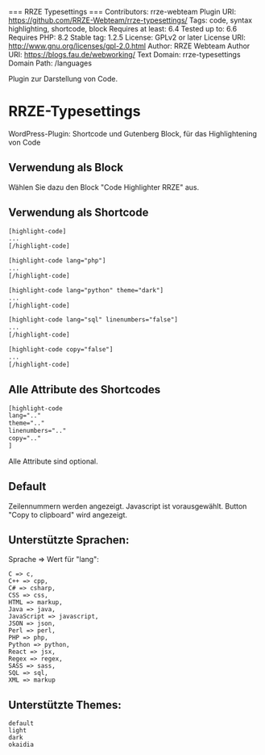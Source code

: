 === RRZE Typesettings ===
Contributors: rrze-webteam
Plugin URI: https://github.com/RRZE-Webteam/rrze-typesettings/
Tags: code, syntax highlighting, shortcode, block
Requires at least: 6.4
Tested up to: 6.6
Requires PHP: 8.2
Stable tag: 1.2.5
License: GPLv2 or later
License URI: http://www.gnu.org/licenses/gpl-2.0.html
Author: RRZE Webteam
Author URI: https://blogs.fau.de/webworking/
Text Domain: rrze-typesettings
Domain Path: /languages

Plugin zur Darstellung von Code.


# RRZE-Typesettings

WordPress-Plugin: Shortcode und Gutenberg Block, für das Highlightening von Code 


## Verwendung als Block

Wählen Sie dazu den Block "Code Highlighter RRZE" aus.


## Verwendung als Shortcode

```html
[highlight-code]
...
[/highlight-code]

[highlight-code lang="php"]
...
[/highlight-code]

[highlight-code lang="python" theme="dark"]
...
[/highlight-code]

[highlight-code lang="sql" linenumbers="false"]
...
[/highlight-code]

[highlight-code copy="false"]
...
[/highlight-code]
```

## Alle Attribute des Shortcodes

```html
[highlight-code 
lang=".."
theme=".."
linenumbers=".."
copy=".."
]
```

Alle Attribute sind optional.

## Default

Zeilennummern werden angezeigt.
Javascript ist vorausgewählt.
Button "Copy to clipboard" wird angezeigt.

## Unterstützte Sprachen:

Sprache => Wert für "lang":

```
C => c,
C++ => cpp,
C# => csharp,
CSS => css,
HTML => markup,
Java => java,
JavaScript => javascript,
JSON => json,
Perl => perl,
PHP => php,
Python => python,
React => jsx,
Regex => regex,
SASS => sass,
SQL => sql,
XML => markup
```

## Unterstützte Themes:

```
default
light
dark
okaidia
```


